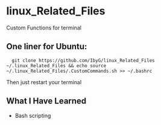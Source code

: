 # linux_Related_Files

Custom Functions for terminal

## One liner for Ubuntu:
```
  git clone https://github.com/IbyG/linux_Related_Files ~/.linux_Related_Files && echo source ~/.linux_Related_Files/.CustomCommands.sh >> ~/.bashrc
```
Then just restart your terminal

## What I Have Learned 
* Bash scripting
